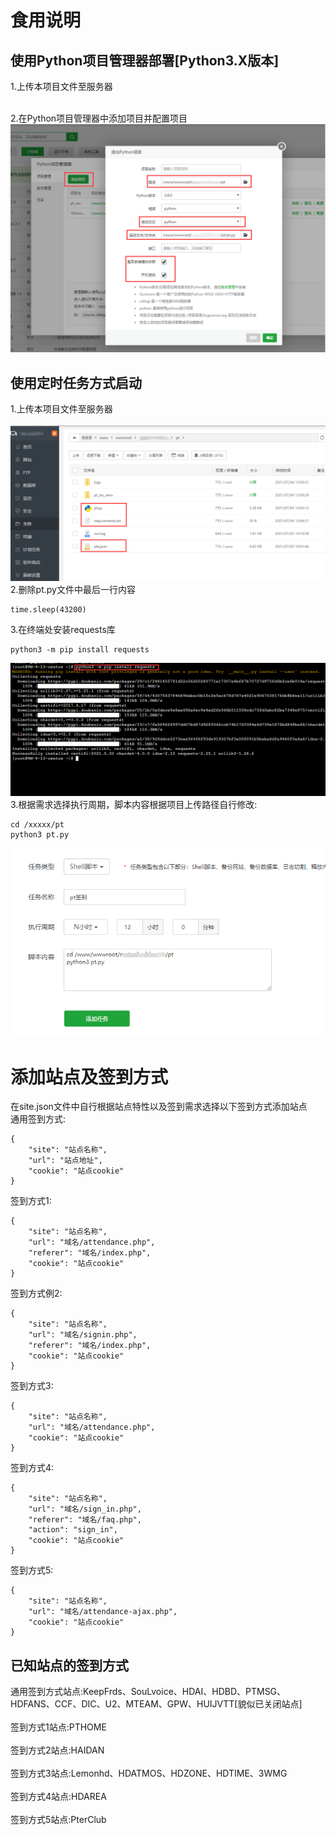 # 食用说明
<h2>使用Python项目管理器部署[Python3.X版本]</h2>
1.上传本项目文件至服务器</br></br>

2.在Python项目管理器中添加项目并配置项目</br>
![pt](https://github.com/aLuvletter/pt_res/blob/main/images/QQ%E6%88%AA%E5%9B%BE20210705180355.png)
<h2>使用定时任务方式启动</h2>

1.上传本项目文件至服务器</br></br>
![pt](https://github.com/aLuvletter/pt_res/blob/main/images/QQ%E6%88%AA%E5%9B%BE20210705180447.png)
2.删除pt.py文件中最后一行内容
```
time.sleep(43200)
```
3.在终端处安装requests库
```
python3 -m pip install requests
```
![pt](https://github.com/aLuvletter/pt_res/blob/main/images/QQ%E6%88%AA%E5%9B%BE20210705181335.png)
3.根据需求选择执行周期，脚本内容根据项目上传路径自行修改:
```
cd /xxxxx/pt
python3 pt.py
```
![pt](https://github.com/aLuvletter/pt_res/blob/main/images/QQ%E6%88%AA%E5%9B%BE20210705181505.png)

# 添加站点及签到方式
在site.json文件中自行根据站点特性以及签到需求选择以下签到方式添加站点</br>
通用签到方式:
```
{
    "site": "站点名称",
    "url": "站点地址",
    "cookie": "站点cookie"
}
```
签到方式1:
```
{
    "site": "站点名称",
    "url": "域名/attendance.php",
    "referer": "域名/index.php",
    "cookie": "站点cookie"
}
```
签到方式例2:
```
{
    "site": "站点名称",
    "url": "域名/signin.php",
    "referer": "域名/index.php",
    "cookie": "站点cookie"
}
```
签到方式3:
```
{
    "site": "站点名称",
    "url": "域名/attendance.php",
    "cookie": "站点cookie"
}
```
签到方式4:
```
{
    "site": "站点名称",
    "url": "域名/sign_in.php",
    "referer": "域名/faq.php",
    "action": "sign_in",
    "cookie": "站点cookie"
}
```
签到方式5:
```
{
    "site": "站点名称",
    "url": "域名/attendance-ajax.php",
    "cookie": "站点cookie"
}
```
<h2>已知站点的签到方式</h2>
通用签到方式站点:KeepFrds、SouLvoice、HDAI、HDBD、PTMSG、HDFANS、CCF、DIC、U2、MTEAM、GPW、HUIJVTT[貌似已关闭站点]</br></br>
签到方式1站点:PTHOME</br></br>
签到方式2站点:HAIDAN</br></br>
签到方式3站点:Lemonhd、HDATMOS、HDZONE、HDTIME、3WMG</br></br>
签到方式4站点:HDAREA</br></br>
签到方式5站点:PterClub</br></br>
